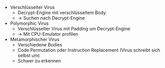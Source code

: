 - Verschlüsselter Virus
  - Decrypt-Engine mit verschlüsseltem Body.
  - &rarr; Suchen nach Decrypt-Engine
- Polymorphic Virus
  - Verschlüsselter Virus mit Padding um Decrypt-Engine
  - &rarr; Mit CPU-Emulator profilen
- Metamorphischer Virus
  - Verschiedene Bodies
  - Code Permutation oder Instruction Replacement (Virus schreibt sich selbst um)
  - Schwer zu erkennen